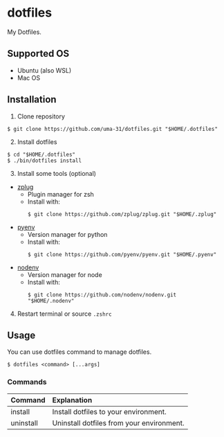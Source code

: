 # dotfiles

My Dotfiles.

## Supported OS

- Ubuntu (also WSL)
- Mac OS

## Installation

1. Clone repository

```shell
$ git clone https://github.com/uma-31/dotfiles.git "$HOME/.dotfiles"
```

2. Install dotfiles

```shell
$ cd "$HOME/.dotfiles"
$ ./bin/dotfiles install
```

3. Install some tools (optional)

- [zplug](https://github.com/zplug/zplug)
  - Plugin manager for zsh
  - Install with:
    ```shell
    $ git clone https://github.com/zplug/zplug.git "$HOME/.zplug"
    ```
- [pyenv](https://github.com/pyenv/pyenv)
  - Version manager for python
  - Install with:
    ```shell
    $ git clone https://github.com/pyenv/pyenv.git "$HOME/.pyenv"
    ```
- [nodenv](https://github.com/nodenv/nodenv)
  - Version manager for node
  - Install with:
    ```shell
    $ git clone https://github.com/nodenv/nodenv.git "$HOME/.nodenv"
    ```

4. Restart terminal or source `.zshrc`

## Usage

You can use dotfiles command to manage dotfiles.

```shell
$ dotfiles <command> [...args]
```

### Commands

| Command   | Explanation                               |
| :-------- | :---------------------------------------- |
| install   | Install dotfiles to your environment.     |
| uninstall | Uninstall dotfiles from your environment. |
